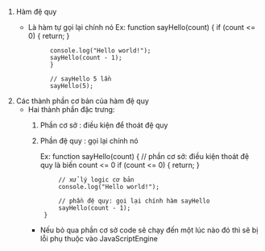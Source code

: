 1. Hàm đệ quy
    + Là hàm tự gọi lại chính nó 
        Ex:
            function sayHello(count) {
                if (count <= 0) {
                    return;
                }

                console.log("Hello world!");
                sayHello(count - 1);
                }

                // sayHello 5 lần
                sayHello(5);

2. Các thành phần cơ bản của hàm đệ quy
    + Hai thành phần đặc trưng:
        1. Phần cơ sở : điều kiện để thoát đệ quy
        2. Phần đệ quy : gọi lại chính nó

            Ex:
                function sayHello(count) {
                    // phần cơ sở: điều kiện thoát đệ quy là biến count <= 0
                    if (count <= 0) {
                        return;
                   }

                    // xử lý logic cơ bản
                    console.log("Hello world!");

                    // phần đệ quy: gọi lại chính hàm sayHello
                    sayHello(count - 1);
                }
        * Nếu bỏ qua phần cơ sở code sẽ chạy đến một lúc nào đó thì sẽ bị lỗi phụ thuộc vào JavaScriptEngine
        